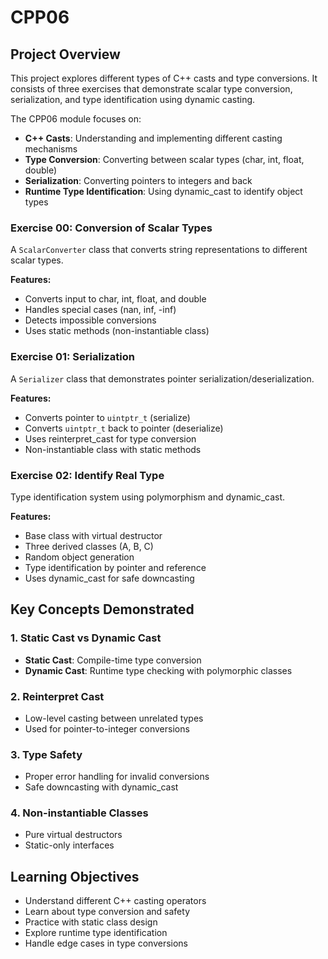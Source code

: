 # CPP06

## Project Overview

This project explores different types of C++ casts and type conversions. It consists of three exercises that demonstrate scalar type conversion, serialization, and type identification using dynamic casting.

The CPP06 module focuses on:
- **C++ Casts**: Understanding and implementing different casting mechanisms
- **Type Conversion**: Converting between scalar types (char, int, float, double)
- **Serialization**: Converting pointers to integers and back
- **Runtime Type Identification**: Using dynamic_cast to identify object types

### Exercise 00: Conversion of Scalar Types

A `ScalarConverter` class that converts string representations to different scalar types.

**Features:**
- Converts input to char, int, float, and double
- Handles special cases (nan, inf, -inf)
- Detects impossible conversions
- Uses static methods (non-instantiable class)

### Exercise 01: Serialization

A `Serializer` class that demonstrates pointer serialization/deserialization.

**Features:**
- Converts pointer to `uintptr_t` (serialize)
- Converts `uintptr_t` back to pointer (deserialize)
- Uses reinterpret_cast for type conversion
- Non-instantiable class with static methods

### Exercise 02: Identify Real Type

Type identification system using polymorphism and dynamic_cast.

**Features:**
- Base class with virtual destructor
- Three derived classes (A, B, C)
- Random object generation
- Type identification by pointer and reference
- Uses dynamic_cast for safe downcasting

## Key Concepts Demonstrated

### 1. Static Cast vs Dynamic Cast
- **Static Cast**: Compile-time type conversion
- **Dynamic Cast**: Runtime type checking with polymorphic classes

### 2. Reinterpret Cast
- Low-level casting between unrelated types
- Used for pointer-to-integer conversions

### 3. Type Safety
- Proper error handling for invalid conversions
- Safe downcasting with dynamic_cast

### 4. Non-instantiable Classes
- Pure virtual destructors
- Static-only interfaces

## Learning Objectives

- Understand different C++ casting operators
- Learn about type conversion and safety
- Practice with static class design
- Explore runtime type identification
- Handle edge cases in type conversions
